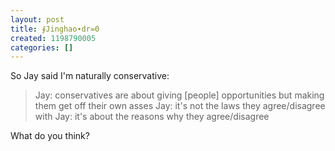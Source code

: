 ```yaml
---
layout: post
title: ∮Jinghao∙dr=0
created: 1198790005
categories: []
---
```

So Jay said I'm naturally conservative:
<blockquote>Jay: conservatives are about giving [people] opportunities but making them get off their own asses
Jay: it's not the laws they agree/disagree with
Jay: it's about the reasons why they agree/disagree</blockquote>
What do you think?
